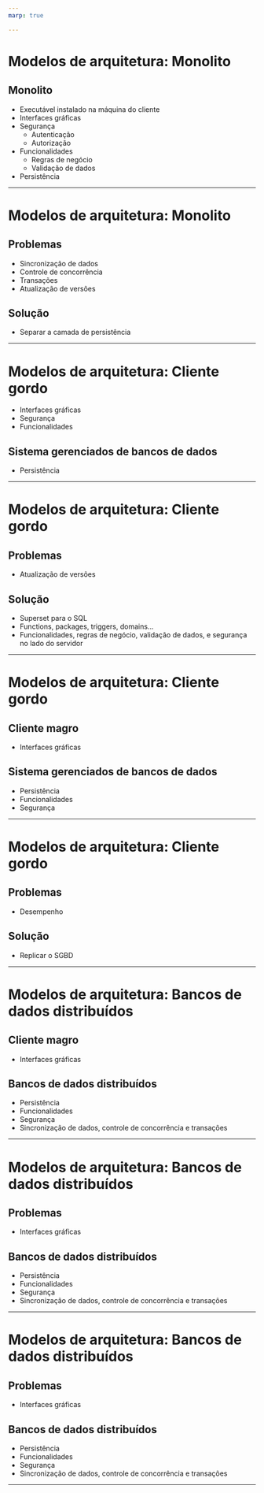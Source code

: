 ```yaml
---
marp: true

---
```

# Modelos de arquitetura: Monolito
## Monolito
* Executável instalado na máquina do cliente
* Interfaces gráficas
* Segurança
  * Autenticação
  * Autorização
* Funcionalidades
    * Regras de negócio
    * Validação de dados
* Persistência
---
# Modelos de arquitetura: Monolito
## Problemas
* Sincronização de dados
* Controle de concorrência
* Transações
* Atualização de versões
## Solução
* Separar a camada de persistência
---
# Modelos de arquitetura: Cliente gordo
* Interfaces gráficas
* Segurança
* Funcionalidades
## Sistema gerenciados de bancos de dados
* Persistência
---
# Modelos de arquitetura: Cliente gordo
## Problemas
* Atualização de versões
## Solução
* Superset para o SQL 
* Functions, packages, triggers, domains...
* Funcionalidades, regras de negócio, validação de dados, e segurança no lado do servidor
---
# Modelos de arquitetura: Cliente gordo
## Cliente magro
* Interfaces gráficas
## Sistema gerenciados de bancos de dados
* Persistência
* Funcionalidades
* Segurança
---
# Modelos de arquitetura: Cliente gordo
## Problemas
* Desempenho
## Solução
* Replicar o SGBD
---
# Modelos de arquitetura: Bancos de dados distribuídos
## Cliente magro
* Interfaces gráficas
## Bancos de dados distribuídos
* Persistência
* Funcionalidades
* Segurança
* Sincronização de dados, controle de concorrência e transações
---
# Modelos de arquitetura: Bancos de dados distribuídos
## Problemas
* Interfaces gráficas
## Bancos de dados distribuídos
* Persistência
* Funcionalidades
* Segurança
* Sincronização de dados, controle de concorrência e transações
---
# Modelos de arquitetura: Bancos de dados distribuídos
## Problemas
* Interfaces gráficas
## Bancos de dados distribuídos
* Persistência
* Funcionalidades
* Segurança
* Sincronização de dados, controle de concorrência e transações
---


